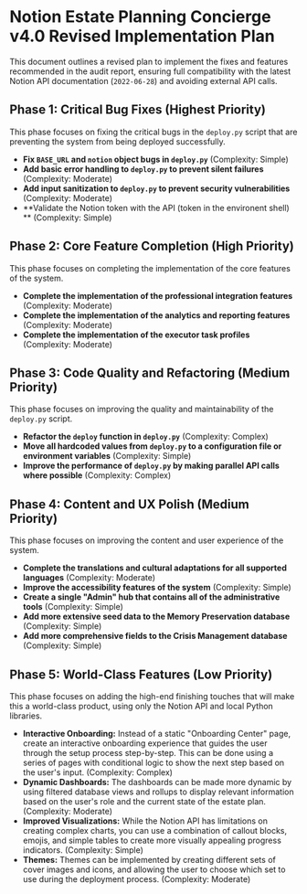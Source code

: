 
# Notion Estate Planning Concierge v4.0 Revised Implementation Plan

This document outlines a revised plan to implement the fixes and features recommended in the audit report, ensuring full compatibility with the latest Notion API documentation (`2022-06-28`) and avoiding external API calls.

## Phase 1: Critical Bug Fixes (Highest Priority)

This phase focuses on fixing the critical bugs in the `deploy.py` script that are preventing the system from being deployed successfully.


*   **Fix `BASE_URL` and `notion` object bugs in `deploy.py`** (Complexity: Simple)
*   **Add basic error handling to `deploy.py` to prevent silent failures** (Complexity: Moderate)
*   **Add input sanitization to `deploy.py` to prevent security vulnerabilities** (Complexity: Moderate)
*   **Validate the Notion token with the API (token in the environent shell) ** (Complexity: Simple)

## Phase 2: Core Feature Completion (High Priority)

This phase focuses on completing the implementation of the core features of the system.

*   **Complete the implementation of the professional integration features** (Complexity: Moderate)
*   **Complete the implementation of the analytics and reporting features** (Complexity: Moderate)
*   **Complete the implementation of the executor task profiles** (Complexity: Moderate)

## Phase 3: Code Quality and Refactoring (Medium Priority)

This phase focuses on improving the quality and maintainability of the `deploy.py` script.

*   **Refactor the `deploy` function in `deploy.py`** (Complexity: Complex)
*   **Move all hardcoded values from `deploy.py` to a configuration file or environment variables** (Complexity: Simple)
*   **Improve the performance of `deploy.py` by making parallel API calls where possible** (Complexity: Complex)

## Phase 4: Content and UX Polish (Medium Priority)

This phase focuses on improving the content and user experience of the system.

*   **Complete the translations and cultural adaptations for all supported languages** (Complexity: Moderate)
*   **Improve the accessibility features of the system** (Complexity: Simple)
*   **Create a single "Admin" hub that contains all of the administrative tools** (Complexity: Simple)
*   **Add more extensive seed data to the Memory Preservation database** (Complexity: Simple)
*   **Add more comprehensive fields to the Crisis Management database** (Complexity: Simple)

## Phase 5: World-Class Features (Low Priority)

This phase focuses on adding the high-end finishing touches that will make this a world-class product, using only the Notion API and local Python libraries.

*   **Interactive Onboarding:** Instead of a static "Onboarding Center" page, create an interactive onboarding experience that guides the user through the setup process step-by-step. This can be done using a series of pages with conditional logic to show the next step based on the user's input. (Complexity: Complex)
*   **Dynamic Dashboards:** The dashboards can be made more dynamic by using filtered database views and rollups to display relevant information based on the user's role and the current state of the estate plan. (Complexity: Moderate)
*   **Improved Visualizations:** While the Notion API has limitations on creating complex charts, you can use a combination of callout blocks, emojis, and simple tables to create more visually appealing progress indicators. (Complexity: Simple)
*   **Themes:** Themes can be implemented by creating different sets of cover images and icons, and allowing the user to choose which set to use during the deployment process. (Complexity: Moderate)

